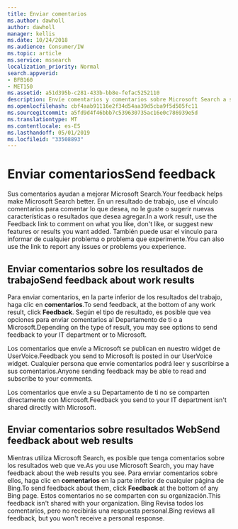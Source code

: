 ```yaml
---
title: Enviar comentarios
ms.author: dawholl
author: dawholl
manager: kellis
ms.date: 10/24/2018
ms.audience: Consumer/IW
ms.topic: article
ms.service: mssearch
localization_priority: Normal
search.appverid:
- BFB160
- MET150
ms.assetid: a51d395b-c281-433b-bb8e-fefac5252110
description: Envíe comentarios y comentarios sobre Microsoft Search a su Departamento de ti o a Microsoft
ms.openlocfilehash: cbf4aab91116e2f34d54aa39d5cba9f5d505fc11
ms.sourcegitcommit: a5fd9d4f46bbb7c539630735ac16e0c786939e5d
ms.translationtype: MT
ms.contentlocale: es-ES
ms.lasthandoff: 05/01/2019
ms.locfileid: "33508893"
---
```

# <a name="send-feedback"></a><span data-ttu-id="38575-103">Enviar comentarios</span><span class="sxs-lookup"><span data-stu-id="38575-103">Send feedback</span></span>

<span data-ttu-id="38575-104">Sus comentarios ayudan a mejorar Microsoft Search.</span><span class="sxs-lookup"><span data-stu-id="38575-104">Your feedback helps make Microsoft Search better.</span></span> <span data-ttu-id="38575-105">En un resultado de trabajo, use el vínculo comentarios para comentar lo que desea, no le guste o sugerir nuevas características o resultados que desea agregar.</span><span class="sxs-lookup"><span data-stu-id="38575-105">In a work result, use the Feedback link to comment on what you like, don't like, or suggest new features or results you want added.</span></span> <span data-ttu-id="38575-106">También puede usar el vínculo para informar de cualquier problema o problema que experimente.</span><span class="sxs-lookup"><span data-stu-id="38575-106">You can also use the link to report any issues or problems you experience.</span></span>
  
## <a name="send-feedback-about-work-results"></a><span data-ttu-id="38575-107">Enviar comentarios sobre los resultados de trabajo</span><span class="sxs-lookup"><span data-stu-id="38575-107">Send feedback about work results</span></span>

<span data-ttu-id="38575-108">Para enviar comentarios, en la parte inferior de los resultados del trabajo, haga clic en **comentarios**.</span><span class="sxs-lookup"><span data-stu-id="38575-108">To send feedback, at the bottom of any work result, click **Feedback**.</span></span> <span data-ttu-id="38575-109">Según el tipo de resultado, es posible que vea opciones para enviar comentarios al Departamento de ti o a Microsoft.</span><span class="sxs-lookup"><span data-stu-id="38575-109">Depending on the type of result, you may see options to send feedback to your IT department or to Microsoft.</span></span>
  
<span data-ttu-id="38575-110">Los comentarios que envíe a Microsoft se publican en nuestro widget de UserVoice.</span><span class="sxs-lookup"><span data-stu-id="38575-110">Feedback you send to Microsoft is posted in our UserVoice widget.</span></span> <span data-ttu-id="38575-111">Cualquier persona que envíe comentarios podrá leer y suscribirse a sus comentarios.</span><span class="sxs-lookup"><span data-stu-id="38575-111">Anyone sending feedback may be able to read and subscribe to your comments.</span></span>
  
<span data-ttu-id="38575-112">Los comentarios que envíe a su Departamento de ti no se comparten directamente con Microsoft.</span><span class="sxs-lookup"><span data-stu-id="38575-112">Feedback you send to your IT department isn't shared directly with Microsoft.</span></span>
  
## <a name="send-feedback-about-web-results"></a><span data-ttu-id="38575-113">Enviar comentarios sobre resultados Web</span><span class="sxs-lookup"><span data-stu-id="38575-113">Send feedback about web results</span></span>

<span data-ttu-id="38575-114">Mientras utiliza Microsoft Search, es posible que tenga comentarios sobre los resultados web que ve.</span><span class="sxs-lookup"><span data-stu-id="38575-114">As you use Microsoft Search, you may have feedback about the web results you see.</span></span> <span data-ttu-id="38575-115">Para enviar comentarios sobre ellos, haga clic en **comentarios** en la parte inferior de cualquier página de Bing.</span><span class="sxs-lookup"><span data-stu-id="38575-115">To send feedback about them, click **Feedback** at the bottom of any Bing page.</span></span> <span data-ttu-id="38575-116">Estos comentarios no se comparten con su organización.</span><span class="sxs-lookup"><span data-stu-id="38575-116">This feedback isn't shared with your organization.</span></span> <span data-ttu-id="38575-117">Bing Revisa todos los comentarios, pero no recibirás una respuesta personal.</span><span class="sxs-lookup"><span data-stu-id="38575-117">Bing reviews all feedback, but you won't receive a personal response.</span></span> 

  

